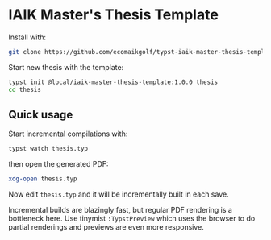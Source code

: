 # IAIK Master's Thesis Template

Install with:

```sh
git clone https://github.com/ecomaikgolf/typst-iaik-master-thesis-template ~/.local/share/typst/packages/local/iaik-master-thesis-template/
```

Start new thesis with the template:

```sh
typst init @local/iaik-master-thesis-template:1.0.0 thesis
cd thesis
```

## Quick usage

Start incremental compilations with:

```sh
typst watch thesis.typ
```

then open the generated PDF:

```sh
xdg-open thesis.typ
```

Now edit `thesis.typ` and it will be incrementally built in each save.

Incremental builds are blazingly fast, but regular PDF rendering is a
bottleneck here. Use tinymist `:TypstPreview` which uses the browser to do
partial renderings and previews are even more responsive.
